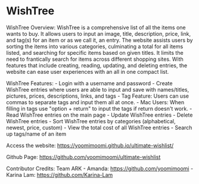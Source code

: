 # WishTree

WishTree Overview: 
    WishTree is a comprehensive list of all the items one wants to buy. It allows users to input an image, title, description, price, link, and tag(s) for an item or as we call it, an entry. The website assists users by sorting the items into various categories, culminating a total for all items listed, and searching for specific items based on given titles. It limits the need to frantically search for items across different shopping sites. With features that include creating, reading, updating, and deleting entries, the website can ease user experiences with an all in one compact list.

WishTree Features:
    - Login with a username and password
    - Create WishTree entries where users are able to input and save with names/titles, pictures, prices, descriptions, links, and tags
        - Tag Feature: Users can use commas to separate tags and input them all at once.
        - Mac Users: When filling in tags use "option + return" to input the tags if return doesn't work.
    - Read WishTree entries on the main page
    - Update WishTree entries
    - Delete WishTree entries
    - Sort WishTree entries by categories (alphabetical, newest, price, custom)
    - View the total cost of all WishTree entries
    - Search up tags/name of an item

Access the website:
https://yoomimoomi.github.io/ultimate-wishlist/

Github Page: 
https://github.com/yoomimoomi/ultimate-wishlist

Contributor Credits: 
    Team ARK
    - Amanda: https://github.com/yoomimoomi
    - Karina Lam: https://github.com/Karina-Lam

